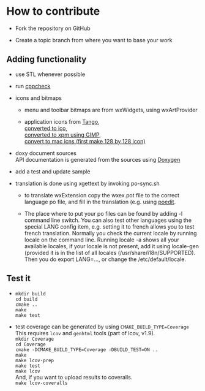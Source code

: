 # How to contribute

- Fork the repository on GitHub

- Create a topic branch from where you want to base your work

## Adding functionality

- use STL whenever possible 

- run [cppcheck](http://cppcheck.sourceforge.net/)

- icons and bitmaps
  - menu and toolbar bitmaps are from wxWidgets, using wxArtProvider

  - application icons from [Tango](http://tango.freedesktop.org/Tango_Desktop_Project),   
  [converted to ico](http://www.convertico.com/),   
  [converted to xpm using GIMP](http://www.gimp.org/),   
  [convert to mac icns (first make 128 by 128 icon)](http://iconverticons.com/)

- doxy document sources  
  API documentation is generated from the sources 
  using [Doxygen](http://www.stack.nl/~dimitri/doxygen/)
  
- add a test and update sample
 
- translation is done using xgettext by invoking po-sync.sh   
  - to translate wxExtension copy the wxex.pot file to the correct language po 
    file, and fill in the translation (e.g. using [poedit](http://www.poedit.net/).    

  - The place where to put your po files can be found by adding -l command line switch.
    You can also test other languages using the special LANG config item,
    e.g. setting it to french allows you to test french translation.
    Normally you check the current locale by running locale on the
    command line. Running locale -a shows all your available locales, if your
    locale is not present, add it using locale-gen (provided it is in 
    the list of all locales (/usr/share/i18n/SUPPORTED).
    Then you do export LANG=..., or change the /etc/default/locale.
    
## Test it

- `mkdir build`   
  `cd build`   
  `cmake ..`   
  `make`   
  `make test`   

- test coverage can be generated by using `CMAKE_BUILD_TYPE=Coverage`    
  This requires `lcov` and `genhtml` tools (part of lcov, v1.9).    
  `mkdir Coverage`   
  `cd Coverage`   
  `cmake -DCMAKE_BUILD_TYPE=Coverage -DBUILD_TEST=ON ..`   
  `make`  
  `make lcov-prep`  
  `make test`  
  `make lcov`  
  And, if you want to upload results to coveralls.    
  `make lcov-coveralls`   
